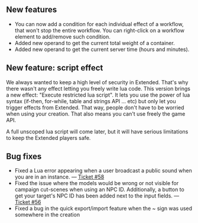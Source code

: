 ## New features

- You can now add a condition for each individual effect of a workflow, that won't stop the entire workflow. You can right-click on a workflow element to add/remove such condition.
- Added new operand to get the current total weight of a container.
- Added new operand to get the current server time (hours and minutes).

## New feature: script effect

We always wanted to keep a high level of security in Extended. That's why there wasn't any effect letting you freely write lua code. This version brings a new effect: "Execute restricted lua script".
It lets you use the power of lua syntax (if-then, for-while, table and strings API ... etc) but only let you trigger effects from Extended.
That way, people don't have to be worried when using your creation. That also means you can't use freely the game API.

A full unscoped lua script will come later, but it will have serious limitations to keep the Extended players safe.

## Bug fixes

- Fixed a Lua error appearing when a user broadcast a public sound when you are in an instance. — [Ticket #58](https://wow.curseforge.com/projects/total-rp-3-extended/issues/58)
- Fixed the issue where the models would be wrong or not visible for campaign cut-scenes when using an NPC ID. Additionally, a button to get your target's NPC ID has been added next to the input fields. — [Ticket #56](https://wow.curseforge.com/projects/total-rp-3-extended/issues/56)
- Fixed a bug in the quick export/import feature when the ~ sign was used somewhere in the creation